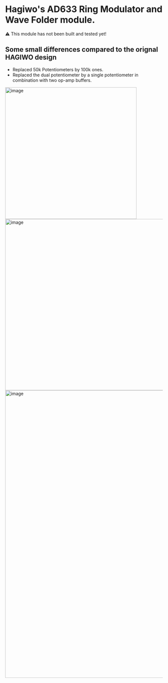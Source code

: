 # Hagiwo's AD633 Ring Modulator and Wave Folder module.

⚠️ This module has not been built and tested yet! 

## Some small differences compared to the orignal HAGIWO design
- Replaced 50k Potentiometers by 100k ones.
- Replaced the dual potentiometer by a single potentiometer in combination with two op-amp buffers. 

<img width="420" alt="image" src="https://user-images.githubusercontent.com/27863547/132982396-2a1bb64c-f9d7-4667-abde-ffdd02607234.png">

<img width="546" alt="image" src="https://user-images.githubusercontent.com/27863547/133136434-5e100466-fbdd-426c-ad11-dba331be140c.png">

<img width="917" alt="image" src="https://user-images.githubusercontent.com/27863547/133136986-0d5b2ddb-0ca1-44bf-a47c-6f01e6c69546.png">

